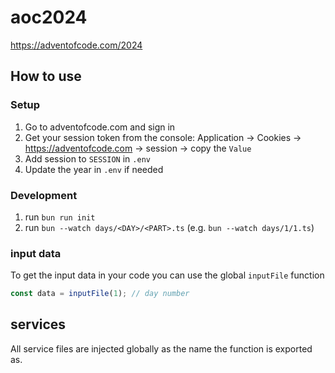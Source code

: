 # aoc2024

https://adventofcode.com/2024

## How to use

### Setup

1. Go to adventofcode.com and sign in
2. Get your session token from the console: Application -> Cookies -> https://adventofcode.com -> session -> copy the `Value`
3. Add session to `SESSION` in `.env`
4. Update the year in `.env` if needed

### Development

1. run `bun run init`
2. run `bun --watch days/<DAY>/<PART>.ts` (e.g. `bun --watch days/1/1.ts`)

### input data

To get the input data in your code you can use the global `inputFile` function

```ts
const data = inputFile(1); // day number
```

## services

All service files are injected globally as the name the function is exported as.
